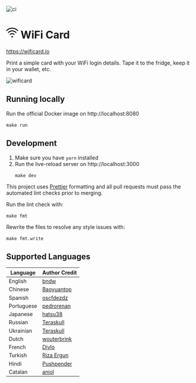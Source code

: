 ![ci](https://github.com/bndw/wifi-card/workflows/ci/badge.svg)

# <img width="32px" src="./public/images/wifi.png"> WiFi Card

https://wificard.io

Print a simple card with your WiFi login details. Tape it to the fridge, keep it in your wallet, etc.

![wificard](https://user-images.githubusercontent.com/48166553/125853182-49fd361d-5797-4989-afbf-e6a617945be2.gif)

## Running locally

Run the official Docker image on http://localhost:8080

```
make run
```

## Development

1. Make sure you have `yarn` installed
2. Run the live-reload server on http://localhost:3000
   ```
   make dev
   ```

This project uses [Prettier](https://prettier.io/) formatting and all pull requests must pass
the automated lint checks prior to merging.

Run the lint check with:

```
make fmt
```

Rewrite the files to resolve any style issues with:

```
make fmt.write
```

## Supported Languages

| Language   | Author Credit                                     |
| ---------- | ------------------------------------------------- |
| English    | [bndw](https://github.com/bndw)                   |
| Chinese    | [Baoyuantop](https://github.com/Baoyuantop)       |
| Spanish    | [oscfdezdz](https://github.com/oscfdezdz)         |
| Portuguese | [pedrorenan](https://github.com/pedrorenan)       |
| Japanese   | [hatsu38](https://github.com/hatsu38)             |
| Russian    | [Teraskull](https://github.com/Teraskull)         |
| Ukrainian  | [Teraskull](https://github.com/Teraskull)         |
| Dutch      | [wouterbrink](https://github.com/wouterbrink)     |
| French     | [Divlo](https://github.com/Divlo)                 |
| Turkish    | [Riza Ergun](https://github.com/rizaergun)        |
| Hindi      | [Pushpender](https://github.com/PushpenderSaini0) |
| Catalan    | [aniol](https://github.com/aniol)                 |
